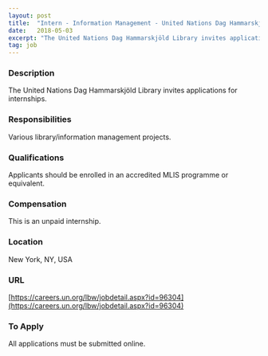 ```yaml
---
layout: post
title:  "Intern - Information Management - United Nations Dag Hammarskjöld Library"
date:   2018-05-03
excerpt: "The United Nations Dag Hammarskjöld Library invites applications for internships."
tag: job
---
```


### Description   

The United Nations Dag Hammarskjöld Library invites applications for internships.


### Responsibilities   

Various library/information management projects.


### Qualifications   

Applicants should be enrolled in an accredited MLIS programme or equivalent.


### Compensation   

This is an unpaid internship.


### Location   

New York, NY, USA


### URL   

[https://careers.un.org/lbw/jobdetail.aspx?id=96304](https://careers.un.org/lbw/jobdetail.aspx?id=96304)

### To Apply   

All applications must be submitted online.






